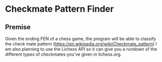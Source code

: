 # Checkmate Pattern Finder

## Premise

  Given the ending FEN of a chess game, the program will be able to classify the check mate pattern (https://en.wikipedia.org/wiki/Checkmate_pattern) 
I am also planning to use the Lichess API so it can give you a rundown of the different types of checkmates you've given in lichess.org.
